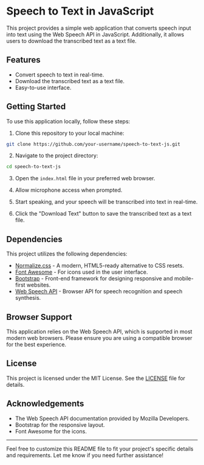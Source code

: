 
# Speech to Text in JavaScript

This project provides a simple web application that converts speech input into text using the Web Speech API in JavaScript. Additionally, it allows users to download the transcribed text as a text file.

## Features

- Convert speech to text in real-time.
- Download the transcribed text as a text file.
- Easy-to-use interface.

## Getting Started

To use this application locally, follow these steps:

1. Clone this repository to your local machine:

```bash
git clone https://github.com/your-username/speech-to-text-js.git
```

2. Navigate to the project directory:

```bash
cd speech-to-text-js
```

3. Open the `index.html` file in your preferred web browser.

4. Allow microphone access when prompted.

5. Start speaking, and your speech will be transcribed into text in real-time.

6. Click the "Download Text" button to save the transcribed text as a text file.

## Dependencies

This project utilizes the following dependencies:

- [Normalize.css](https://necolas.github.io/normalize.css/) - A modern, HTML5-ready alternative to CSS resets.
- [Font Awesome](https://fontawesome.com/) - For icons used in the user interface.
- [Bootstrap](https://getbootstrap.com/) - Front-end framework for designing responsive and mobile-first websites.
- [Web Speech API](https://developer.mozilla.org/en-US/docs/Web/API/Web_Speech_API) - Browser API for speech recognition and speech synthesis.

## Browser Support

This application relies on the Web Speech API, which is supported in most modern web browsers. Please ensure you are using a compatible browser for the best experience.

## License

This project is licensed under the MIT License. See the [LICENSE](LICENSE) file for details.

## Acknowledgements

- The Web Speech API documentation provided by Mozilla Developers.
- Bootstrap for the responsive layout.
- Font Awesome for the icons.

---

Feel free to customize this README file to fit your project's specific details and requirements. Let me know if you need further assistance!
